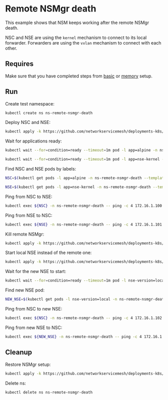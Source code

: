 # Remote NSMgr death

This example shows that NSM keeps working after the remote NSMgr death.

NSC and NSE are using the `kernel` mechanism to connect to its local forwarder.
Forwarders are using the `vxlan` mechanism to connect with each other.

## Requires

Make sure that you have completed steps from [basic](../../basic) or [memory](../../memory) setup.

## Run

Create test namespace:
```bash
kubectl create ns ns-remote-nsmgr-death
```

Deploy NSC and NSE:
```bash
kubectl apply -k https://github.com/networkservicemesh/deployments-k8s/examples/heal/remote-nsmgr-death/remote-nse?ref=8ed1e6a271ce2a2b908c32dfa69dd780ab7db17d
```

Wait for applications ready:
```bash
kubectl wait --for=condition=ready --timeout=1m pod -l app=alpine -n ns-remote-nsmgr-death
```
```bash
kubectl wait --for=condition=ready --timeout=1m pod -l app=nse-kernel -n ns-remote-nsmgr-death
```

Find NSC and NSE pods by labels:
```bash
NSC=$(kubectl get pods -l app=alpine -n ns-remote-nsmgr-death --template '{{range .items}}{{.metadata.name}}{{"\n"}}{{end}}')
```
```bash
NSE=$(kubectl get pods -l app=nse-kernel -n ns-remote-nsmgr-death --template '{{range .items}}{{.metadata.name}}{{"\n"}}{{end}}')
```

Ping from NSC to NSE:
```bash
kubectl exec ${NSC} -n ns-remote-nsmgr-death -- ping -c 4 172.16.1.100
```

Ping from NSE to NSC:
```bash
kubectl exec ${NSE} -n ns-remote-nsmgr-death -- ping -c 4 172.16.1.101
```

Kill remote NSMgr:
```bash
kubectl apply -k https://github.com/networkservicemesh/deployments-k8s/examples/heal/remote-nsmgr-death/nsmgr-death?ref=8ed1e6a271ce2a2b908c32dfa69dd780ab7db17d
```

Start local NSE instead of the remote one:
```bash
kubectl apply -k https://github.com/networkservicemesh/deployments-k8s/examples/heal/remote-nsmgr-death/local-nse?ref=8ed1e6a271ce2a2b908c32dfa69dd780ab7db17d
```

Wait for the new NSE to start:
```bash
kubectl wait --for=condition=ready --timeout=1m pod -l nse-version=local -n ns-remote-nsmgr-death
```

Find new NSE pod:
```bash
NEW_NSE=$(kubectl get pods -l nse-version=local -n ns-remote-nsmgr-death --template '{{range .items}}{{.metadata.name}}{{"\n"}}{{end}}')
```

Ping from NSC to new NSE:
```bash
kubectl exec ${NSC} -n ns-remote-nsmgr-death -- ping -c 4 172.16.1.102
```

Ping from new NSE to NSC:
```bash
kubectl exec ${NEW_NSE} -n ns-remote-nsmgr-death -- ping -c 4 172.16.1.103
```

## Cleanup

Restore NSMgr setup:
```bash
kubectl apply -k https://github.com/networkservicemesh/deployments-k8s/apps/nsmgr?ref=8ed1e6a271ce2a2b908c32dfa69dd780ab7db17d -n nsm-system
```

Delete ns:
```bash
kubectl delete ns ns-remote-nsmgr-death
```
